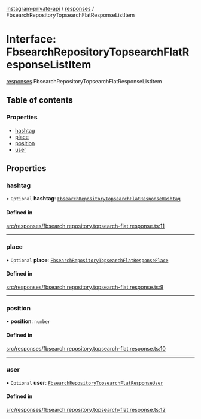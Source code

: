 [instagram-private-api](../../README.md) / [responses](../../modules/responses.md) / FbsearchRepositoryTopsearchFlatResponseListItem

# Interface: FbsearchRepositoryTopsearchFlatResponseListItem

[responses](../../modules/responses.md).FbsearchRepositoryTopsearchFlatResponseListItem

## Table of contents

### Properties

- [hashtag](FbsearchRepositoryTopsearchFlatResponseListItem.md#hashtag)
- [place](FbsearchRepositoryTopsearchFlatResponseListItem.md#place)
- [position](FbsearchRepositoryTopsearchFlatResponseListItem.md#position)
- [user](FbsearchRepositoryTopsearchFlatResponseListItem.md#user)

## Properties

### hashtag

• `Optional` **hashtag**: [`FbsearchRepositoryTopsearchFlatResponseHashtag`](FbsearchRepositoryTopsearchFlatResponseHashtag.md)

#### Defined in

[src/responses/fbsearch.repository.topsearch-flat.response.ts:11](https://github.com/Nerixyz/instagram-private-api/blob/b3351b9/src/responses/fbsearch.repository.topsearch-flat.response.ts#L11)

___

### place

• `Optional` **place**: [`FbsearchRepositoryTopsearchFlatResponsePlace`](FbsearchRepositoryTopsearchFlatResponsePlace.md)

#### Defined in

[src/responses/fbsearch.repository.topsearch-flat.response.ts:9](https://github.com/Nerixyz/instagram-private-api/blob/b3351b9/src/responses/fbsearch.repository.topsearch-flat.response.ts#L9)

___

### position

• **position**: `number`

#### Defined in

[src/responses/fbsearch.repository.topsearch-flat.response.ts:10](https://github.com/Nerixyz/instagram-private-api/blob/b3351b9/src/responses/fbsearch.repository.topsearch-flat.response.ts#L10)

___

### user

• `Optional` **user**: [`FbsearchRepositoryTopsearchFlatResponseUser`](FbsearchRepositoryTopsearchFlatResponseUser.md)

#### Defined in

[src/responses/fbsearch.repository.topsearch-flat.response.ts:12](https://github.com/Nerixyz/instagram-private-api/blob/b3351b9/src/responses/fbsearch.repository.topsearch-flat.response.ts#L12)
